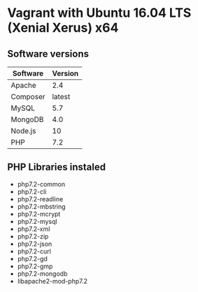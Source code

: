 # Vagrant with Ubuntu 16.04 LTS (Xenial Xerus) x64

## Software versions

| Software | Version |
| --- | --- |
| Apache | 2.4 |
| Composer | latest |
| MySQL | 5.7 |
| MongoDB | 4.0 |
| Node.js | 10 |
| PHP | 7.2 |

## PHP Libraries instaled

* php7.2-common
* php7.2-cli
* php7.2-readline
* php7.2-mbstring
* php7.2-mcrypt
* php7.2-mysql
* php7.2-xml
* php7.2-zip
* php7.2-json
* php7.2-curl
* php7.2-gd
* php7.2-gmp
* php7.2-mongodb
* libapache2-mod-php7.2